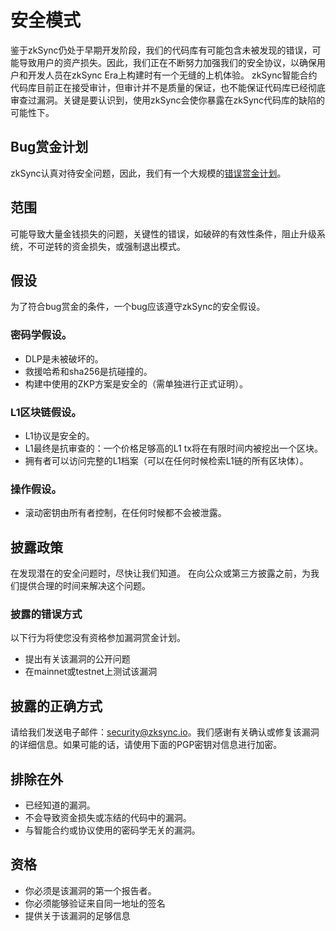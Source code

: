 # 安全模式

鉴于zkSync仍处于早期开发阶段，我们的代码库有可能包含未被发现的错误，可能导致用户的资产损失。因此，我们正在不断努力加强我们的安全协议，以确保用户和开发人员在zkSync Era上构建时有一个无缝的上机体验。
zkSync智能合约代码库目前正在接受审计，但审计并不是质量的保证，也不能保证代码库已经彻底审查过漏洞。关键是要认识到，使用zkSync会使你暴露在zkSync代码库的缺陷的可能性下。

## Bug赏金计划

zkSync认真对待安全问题，因此，我们有一个大规模的[错误赏金计划](https://immunefi.com/bounty/zksync/)。

## 范围

可能导致大量金钱损失的问题，关键性的错误，如破碎的有效性条件，阻止升级系统，不可逆转的资金损失，或强制退出模式。

## 假设

为了符合bug赏金的条件，一个bug应该遵守zkSync的安全假设。

### 密码学假设。

- DLP是未被破坏的。
- 救援哈希和sha256是抗碰撞的。
- 构建中使用的ZKP方案是安全的（需单独进行正式证明）。

### L1区块链假设。

- L1协议是安全的。
- L1最终是抗审查的：一个价格足够高的L1 tx将在有限时间内被挖出一个区块。
- 拥有者可以访问完整的L1档案（可以在任何时候检索L1链的所有区块体）。

### 操作假设。

- 滚动密钥由所有者控制，在任何时候都不会被泄露。

## 披露政策

在发现潜在的安全问题时，尽快让我们知道。
在向公众或第三方披露之前，为我们提供合理的时间来解决这个问题。

### 披露的错误方式

以下行为将使您没有资格参加漏洞赏金计划。

- 提出有关该漏洞的公开问题
- 在mainnet或testnet上测试该漏洞

## 披露的正确方式

请给我们发送电子邮件：security@zksync.io。我们感谢有关确认或修复该漏洞的详细信息。如果可能的话，请使用下面的PGP密钥对信息进行加密。

## 排除在外

- 已经知道的漏洞。
- 不会导致资金损失或冻结的代码中的漏洞。
- 与智能合约或协议使用的密码学无关的漏洞。

## 资格

- 你必须是该漏洞的第一个报告者。
- 你必须能够验证来自同一地址的签名
- 提供关于该漏洞的足够信息

